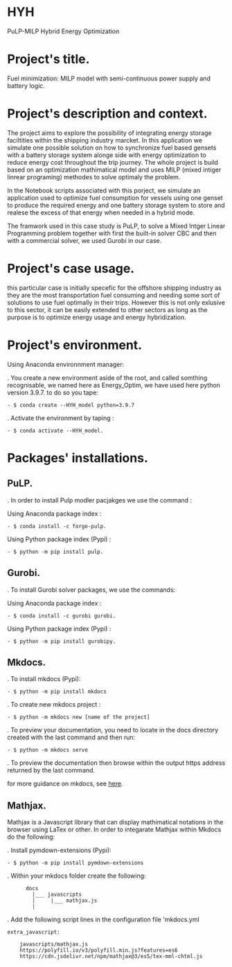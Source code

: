 HYH
==============================

PuLP-MILP Hybrid Energy Optimization 


Project's title.
=================


Fuel minimization: MILP model with semi-continuous power supply and battery logic.



Project's description and context. 
===============================


The project aims to explore the possibility of integrating 
energy storage faciltities within the shipping industry marcket. 
In this application we simulate one possible solution on how to
synchronize fuel based gensets with a battery storage system
alonge side with energy optimization to reduce energy cost throughout the trip journey. The whole project is build based on an optimization mathimatical model and uses MILP (mixed intiger linrear programing) methodes to solve optimaly the problem.  

In the Notebook scripts associated with this porject, we simulate an application used to optimize fuel consumption for vessels using one genset to produce the required energy and one battery storage system to store and realese the excess of that energy when needed in a hybrid mode.

The framwork used in this case study is PuLP, to solve a Mixed Intger Linear Programming problem together with first the built-in solver CBC and then with a commercial solver, we used Gurobi in our case.





Project's case usage.
====================

this particular case is initially specefic for the offshore shipping industry as 
they are the most transportation fuel consuming and needing some sort of solutions to use fuel 
optimally in their trips. However this is not only exlusive to this sector, it 
can be easily extended to other sectors as long as the purpose is to optimize energy
usage and energy hybridization.





Project's environment.
======================

Using Anaconda environnment manager: 

. You create a new environment aside of the root, and called somthing
  recognisable, we named here as Energy_Optim, we have used here python version 3.9.7. to do so you tape: 
 
	- $ conda create --HYH_model python=3.9.7

. Activate the environment by taping :
  
	- $ conda activate --HYH_model.


 


Packages' installations.
======================


PuLP.
------------

. In order to install Pulp modler pacjakges we use the command : 

Using Anaconda package index :

	- $ conda install -c forge-pulp. 

Using Python package index (Pypi) : 

	- $ python -m pip install pulp. 


Gurobi. 
-------------

. To install Gurobi solver packages, we use the commands:

Using Anaconda package index :
	
	- $ conda install -c gurobi gurobi.  

Using Python package index (Pypi) : 

	- $ python -m pip install gurobipy. 


Mkdocs. 
------

. To install mkdocs (Pypi): 
	
	- $ python -m pip install mkdocs

. To create new mkdocs project : 
	
	- $ python -m mkdocs new [name of the project]

. To preview your documentation, you need to locate in the docs directory created with the last command and then run: 
	
	- $ python -m mkdocs serve 
	
. To preview the documentation then browse within the output https address returned by the last command.

for more guidance on mkdocs, see [here](https://www.mkdocs.org/user-guide/).




Mathjax. 
-------
Mathjax is a Javascript library that can display mathimatical notations in the browser using LaTex or other. 
In order to integarate Mathjax within Mkdocs do the following: 

. Install pymdown-extensions (Pypi): 
	
	- $ python -m pip install pymdown-extensions

. Within your mkdocs folder create the following: 

          docs
		    |___ javascripts
            |     |___ mathjax.js
			|


. Add the following script lines in the configuration file 'mkdocs.yml 

	extra_javascript:

  		javascripts/mathjax.js
		https://polyfill.io/v3/polyfill.min.js?features=es6
  		https://cdn.jsdelivr.net/npm/mathjax@3/es5/tex-mml-chtml.js





	
